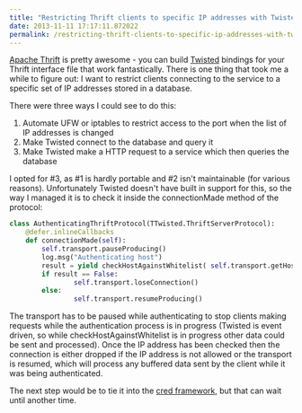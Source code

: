```yaml
---
title: "Restricting Thrift clients to specific IP addresses with Twisted"
date: 2013-11-11 17:17:11.872022
permalink: /restricting-thrift-clients-to-specific-ip-addresses-with-twisted
---
```


[Apache Thrift](https://thrift.apache.org/) is pretty awesome - you can build [Twisted](https://twistedmatrix.com/) bindings for your Thrift interface file that work fantastically. There is one thing that took me a while to figure out: I want to restrict clients connecting to the service to a specific set of IP addresses stored in a database.

There were three ways I could see to do this:

   1. Automate UFW or iptables to restrict access to the port when the list of IP addresses is changed
   2. Make Twisted connect to the database and query it
   3. Make Twisted make a HTTP request to a service which then queries the database

I opted for #3, as #1 is hardly portable and #2 isn't maintainable (for various reasons). Unfortunately Twisted doesn't have built in support for this, so the way I managed it is to check it inside the connectionMade method of the protocol:

```python
class AuthenticatingThriftProtocol(TTwisted.ThriftServerProtocol):
	@defer.inlineCallbacks
	def connectionMade(self):
		self.transport.pauseProducing()
		log.msg("Authenticating host")
		result = yield checkHostAgainstWhitelist( self.transport.getHost() )
		if result == False:
	    		self.transport.loseConnection()
		else:
	    		self.transport.resumeProducing()
```

The transport has to be paused while authenticating to stop clients making requests while the authentication process is in progress (Twisted is event driven, so while checkHostAgainstWhitelist is in progress other data could be sent and processed). Once the IP address has been checked then the connection is either dropped if the IP address is not allowed or the transport is resumed, which will process any buffered data sent by the client while it was being authenticated.

The next step would be to tie it into the [cred framework](https://twistedmatrix.com/documents/current/core/howto/cred.html), but that can wait until another time.
    